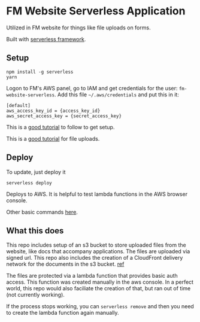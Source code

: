 # FM Website Serverless Application

Utilized in FM website for things like file uploads on forms. 

Built with [serverless framework](https://www.serverless.com/framework/docs). 

## Setup

```
npm install -g serverless
yarn
```

Logon to FM's AWS panel, go to IAM and get credentials for the user: `fm-website-serverless`. Add this file `~/.aws/credentials` and put this in it:

```
[default]
aws_access_key_id = {access_key_id}
aws_secret_access_key = {secret_access_key}
```

This is a [good tutorial](https://www.netlify.com/blog/2016/09/15/serverless-jam-a-serverless-framework-tutorial/) to follow to get setup. 

This is a [good tutorial](https://www.netlify.com/blog/2016/11/17/serverless-file-uploads/) for file uploads.

## Deploy

To update, just deploy it
```
serverless deploy
```

Deploys to AWS. It is helpful to test lambda functions in the AWS browser console. 

Other basic commands [here](https://www.serverless.com/framework/docs/getting-started).

## What this does

This repo includes setup of an s3 bucket to store uploaded files from the website, like docs that accompany applications. The files are uploaded via signed url. This repo also includes the creation of a CloudFront delivery network for the documents in the s3 bucket. [ref](https://hackernoon.com/how-to-configure-cloudfront-using-cloudformation-template-2c263u56)

The files are protected via a lambda function that provides basic auth access. This function was created manually in the aws console. In a perfect world, this repo would also faciliate the creation of that, but ran out of time (not currently working).

If the process stops working, you can `serverless remove` and then you need to create the lambda function again manually. 